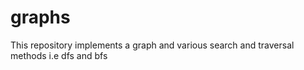 # graphs
This repository implements a graph and various search and traversal methods i.e dfs and bfs
